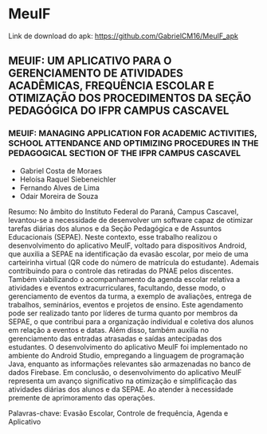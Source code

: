 # MeuIF

Link de download do apk: https://github.com/GabrielCM16/MeuIF_apk

## MEUIF: UM APLICATIVO PARA O GERENCIAMENTO DE ATIVIDADES ACADÊMICAS, FREQUÊNCIA ESCOLAR E OTIMIZAÇÃO DOS PROCEDIMENTOS DA SEÇÃO PEDAGÓGICA DO IFPR CAMPUS CASCAVEL

### MEUIF: MANAGING APPLICATION FOR ACADEMIC ACTIVITIES, SCHOOL ATTENDANCE AND OPTIMIZING PROCEDURES IN THE PEDAGOGICAL SECTION OF THE IFPR CAMPUS CASCAVEL

* Gabriel Costa de Moraes 
* Heloísa Raquel Siebeneichler 
* Fernando Alves de Lima
* Odair Moreira de Souza

Resumo: No âmbito do Instituto Federal do Paraná, Campus Cascavel, levantou-se a necessidade de desenvolver um software capaz de otimizar tarefas diárias dos alunos e da Seção Pedagógica e de Assuntos Educacionais (SEPAE). Neste contexto, esse trabalho realizou o desenvolvimento do aplicativo MeuIF, voltado para dispositivos Android, que auxilia a SEPAE na identificação da evasão escolar, por meio de uma carteirinha virtual (QR code do número de matrícula do estudante). Ademais contribuindo para o controle das retiradas do PNAE pelos discentes. Também viabilizando o acompanhamento da agenda escolar relativa a atividades e eventos extracurriculares, facultando, desse modo, o gerenciamento de eventos da turma, a exemplo de avaliações, entrega de trabalhos, seminários, eventos e projetos de ensino. Este agendamento pode ser realizado tanto por líderes de turma quanto por membros da SEPAE, o que contribui para a organização individual e coletiva dos alunos em relação a eventos e datas. Além disso, também auxilia no gerenciamento das entradas atrasadas e saídas antecipadas dos estudantes. O desenvolvimento do aplicativo MeuIF foi implementado no ambiente do Android Studio, empregando a linguagem de programação Java, enquanto as informações relevantes são armazenadas no banco de dados Firebase. Em conclusão, o desenvolvimento do aplicativo MeuIF representa um avanço significativo na otimização e simplificação das atividades diárias dos alunos e da SEPAE. Ao atender à necessidade premente de aprimoramento das operações.

Palavras-chave: Evasão Escolar, Controle de frequência, Agenda e Aplicativo
